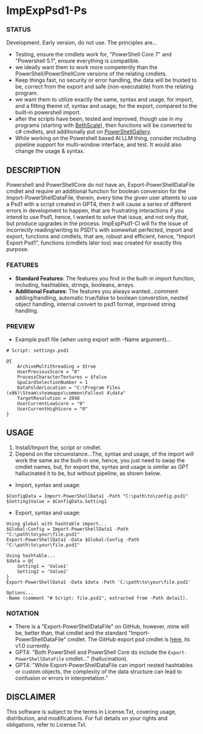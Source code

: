 # ImpExpPsd1-Ps

### STATUS
Development. Early version, do not use. The principles are...
- Testing, ensure the cmdlets work for, "PowerShell Core 7" and "Powershell 5.1", ensure everything is compatible.
- we ideally want them to work more competently than the PowerShell/PowerShellCore versions of the relating cmdlets.
- Keep things fast, no security or error handling, the data will be trusted to be, correct from the export and safe (non-executable) from the relating program.
- we want them to utilize exactly the same, syntax and usage, for import, and a fitting theme of, syntax and usage, for the export, compared to the built-in powershell import.
- after the scripts have been, tested and improved, though use in my programs (starting with [BethScale](https://github.com/wiseman-timelord/DdsBethScale-PsWhile)), then functions will be converted to c# cmdlets, and additionally put on [PowerShellGallery](https://www.powershellgallery.com/packages/). 
- While working on the Powershell based AI LLM thing, consider including pipeline support for multi-window interface, and test. It would also change the usage & syntax. 

## DESCRIPTION
Powershell and PowerShellCore do not have an, Export-PowerShellDataFile cmdlet and require an additional function for boolean conversion for the Import-PowerShellDataFile, therein, every time the given user attemts to use a Psd1 with a script created in GPT4, then it will cause a series of different errors in development to happen, that are frustrating interactions if you intend to use Psd1, hence, I wanted to solve that issue, and not only that, but produce upgrades in the process. ImpExpPsd1-Cl will fix the issue of incorrectly reading/writing to PSD1's with somewhat perfected, import and export, functions and cmdlets, that are, robust and efficient, hence, "Import Export Psd1", functions (cmdlets later too) was created for exactly this purpose.

### FEATURES
- **Standard Features**: The features you find in the built-in import function, including, hashtables, strings, booleans, arrays. 
- **Additional Features**: The features you always wanted...comment adding/handling, automatic true/false to boolean converstion, nested object handling, internal convert to psd1 format, improved string handling.

### PREVIEW
- Example psd1 file (when using export with -Name argument)...
```
# Script: settings.psd1

@{
    ArchiveMultithreading = $true
    UserPreviousScore = "0"
    ProcessCharacterTextures = $false
    GpuCardSelectionNumber = 1
    DataFolderLocation = "C:\Program Files (x86)\Steam\steamapps\common\Fallout 4\data"
    TargetResolution = 2048
    UserCurrentLowScore = "0"
    UserCurrentHighScore = "0"
}
```

## USAGE
1. Install/Import the, script or cmdlet. 
2. Depend on the circumstance...The, syntax and usage, of the import will work the same as the built-in one, hence, you just need to swap the cmdlet names, but, for export the, syntax and usage is similar as GPT hallucinated it to be, but without pipeline, as shown below.
- Import, syntax and usage:
```
$ConfigData = Import-PowerShellData1 -Path "C:\path\to\config.psd1"
$Setting1Value = $ConfigData.Setting1
```
- Export, syntax and usage:
```
Using global with hashtable import...
$Global:Config = Import-PowerShellData1 -Path "C:\path\to\your\file.psd1"
Export-PowerShellData1 -Data $Global:Config -Path "C:\path\to\your\file.psd1"

Using hashtable...
$data = @{
    Setting1 = 'Value1'
    Setting2 = 'Value2'
}
Export-PowerShellData1 -Data $data -Path 'C:\path\to\your\file.psd1'

Options...
-Name (comment "# Script: file.psd1", extracted from -Path detail).
```

### NOTATION
- There is a "Export-PowerShellDataFile" on GitHub, however, mine will be, better than, that cmdlet and the standard "Import-PowerShellDataFile" cmdlet. The GitHub export psd cmdlet is [here](https://github.com/rhubarb-geek-nz/PowerShellDataFile/), its v1.0 currently.
- GPT4: "Both PowerShell and PowerShell Core do include the `Export-PowerShellDataFile` cmdlet..." (hallucination).
- GPT4: "While Export-PowerShellDataFile can import nested hashtables or custom objects, the complexity of the data structure can lead to confusion or errors in interpretation."

## DISCLAIMER
This software is subject to the terms in License.Txt, covering usage, distribution, and modifications. For full details on your rights and obligations, refer to License.Txt.


